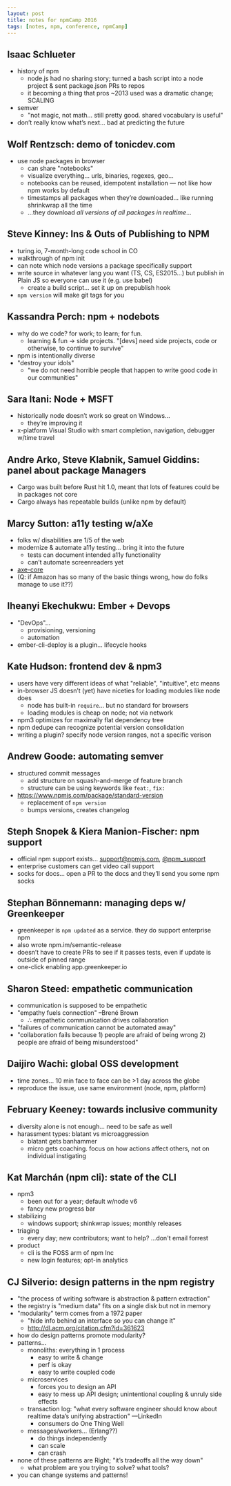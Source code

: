 ```yaml
---
layout: post
title: notes for npmCamp 2016
tags: [notes, npm, conference, npmCamp]
---
```


## Isaac Schlueter

* history of npm
  * node.js had no sharing story; turned a bash script into a node project & sent package.json PRs to repos
  * it becoming a thing that pros ~2013 used was a dramatic change; SCALING
* semver
  * "not magic, not math… still pretty good. shared vocabulary is useful"
* don’t really know what’s next… bad at predicting the future


## Wolf Rentzsch: demo of tonicdev.com

* use node packages in browser
  * can share "notebooks"
  * visualize everything… urls, binaries, regexes, geo…
  * notebooks can be reused, idempotent installation — not like how npm works by default
  * timestamps all packages when they’re downloaded… like running shrinkwrap all the time
  * …they download _all versions of all packages in realtime_…


## Steve Kinney: Ins & Outs of Publishing to NPM

* turing.io, 7-month-long code school in CO
* walkthrough of npm init
* can note which node versions a package specifically support
* write source in whatever lang you want (TS, CS, ES2015…) but publish in Plain JS so everyone can use it (e.g. use babel)
  * create a build script… set it up on prepublish hook
* `npm version` will make git tags for you


## Kassandra Perch: npm + nodebots

* why do we code? for work; to learn; for fun.
  * learning & fun -> side projects. "[devs] need side projects, code or otherwise, to continue to survive"
* npm is intentionally diverse
* "destroy your idols"
  * "we do not need horrible people that happen to write good code in our communities"


## Sara Itani: Node + MSFT

* historically node doesn’t work so great on Windows…
  * they’re improving it
* x-platform Visual Studio with smart completion, navigation, debugger w/time travel


## Andre Arko, Steve Klabnik, Samuel Giddins: panel about package Managers

* Cargo was built before Rust hit 1.0, meant that lots of features could be in packages not core
* Cargo always has repeatable builds (unlike npm by default)


## Marcy Sutton: a11y testing w/aXe

* folks w/ disabilities are 1/5 of the web
* modernize & automate a11y testing… bring it into the future
  * tests can document intended a11y functionality
  * can’t automate screenreaders yet
* [axe-core](https://www.npmjs.com/package/axe-core)
* (Q: if Amazon has so many of the basic things wrong, how do folks manage to use it??)


## Iheanyi Ekechukwu: Ember + Devops

* "DevOps"…
  * provisioning, versioning
  * automation
* ember-cli-deploy is a plugin… lifecycle hooks


## Kate Hudson: frontend dev & npm3

* users have very different ideas of what "reliable", "intuitive", etc means
* in-browser JS doesn’t (yet) have niceties for loading modules like node does
  * node has built-in `require`… but no standard for browsers
  * loading modules is cheap on node; not via network
* npm3 optimizes for maximally flat dependency tree
* npm dedupe can recognize potential version consolidation
* writing a plugin? specify node version ranges, not a specific verison


## Andrew Goode: automating semver

* structured commit messages
  * add structure on squash-and-merge of feature branch
  * structure can be using keywords like `feat:`, `fix:`
* <https://www.npmjs.com/package/standard-version>
  * replacement of `npm version`
  * bumps versions, creates changelog


## Steph Snopek & Kiera Manion-Fischer: npm support

* official npm support exists… support@npmjs.com, [@npm_support](http://twitter.com/npm_support)
* enterprise customers can get video call support
* socks for docs… open a PR to the docs and they’ll send you some npm socks


## Stephan Bönnemann: managing deps w/ Greenkeeper

* greenkeeper is `npm updated` as a service. they do support enterprise npm
* also wrote npm.im/semantic-release
* doesn’t have to create PRs to see if it passes tests, even if update is outside of pinned range
* one-click enabling app.greenkeeper.io


## Sharon Steed: empathetic communication

* communication is supposed to be empathetic
* "empathy fuels connection" –Brené Brown
  * ∴ empathetic communication drives collaboration
* "failures of communication cannot be automated away"
* "collaboration fails because 1) people are afraid of being wrong 2) people are afraid of being misunderstood"


## Daijiro Wachi: global OSS development

* time zones… 10 min face to face can be >1 day across the globe
* reproduce the issue, use same environment (node, npm, platform)


## February Keeney: towards inclusive community

* diversity alone is not enough… need to be safe as well
* harassment types: blatant vs microaggression
  * blatant gets banhammer
  * micro gets coaching. focus on how actions affect others, not on individual instigating


## Kat Marchán (npm cli): state of the CLI

* npm3
  * been out for a year; default w/node v6
  * fancy new progress bar
* stabilizing
  * windows support; shinkwrap issues; monthly releases
* triaging
  * every day; new contributors; want to help? ...don't email forrest
* product
  * cli is the FOSS arm of npm Inc
  * new login features; opt-in analytics


## CJ Silverio: design patterns in the npm registry

* "the process of writing software is abstraction & pattern extraction"
* the registry is "medium data" fits on a single disk but not in memory
* "modularity" term comes from a 1972 paper
  * "hide info behind an interface so you can change it"
  * <http://dl.acm.org/citation.cfm?id=361623>
* how do design patterns promote modularity?
* patterns…
  * monoliths: everything in 1 process
    * easy to write & change
    * perf is okay
    * easy to write coupled code
  * microservices
    * forces you to design an API
    * easy to mess up API design; unintentional coupling & unruly side effects
  * transaction log: "what every software engineer should know about realtime data’s unifying abstraction" —LinkedIn
    * consumers do One Thing Well
  * messages/workers… (Erlang??)
    * do things independently
    * can scale
    * can crash
* none of these patterns are Right; "it’s tradeoffs all the way down"
  * what problem are you trying to solve? what tools?
* you can change systems and patterns!

